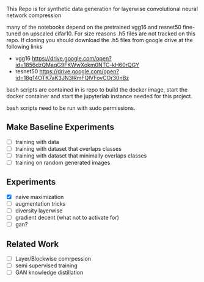 This Repo is for synthetic data generation for layerwise convolutional neural network compression


many of the notebooks depend on the pretrained vgg16 and resnet50 fine-tuned on upscaled cifar10. For size reasons .h5 files are not tracked on this repo. If cloning you should download the .h5 files from google drive at the following links

- vgg16 https://drive.google.com/open?id=1856dzQMaqG9FKWwXokm0NTC-kH60rQGY
- resnet50 https://drive.google.com/open?id=18g14OTK7aK3JN3lRmFQlVFovCOr30nBz

bash scripts are contained in is repo to build the docker image, start the docker container and start the jupyterlab instance needed for this project.

bash scripts need to be run with sudo permissions.



## Make Baseline Experiments

- [ ] training with data
- [ ] training with dataset that overlaps classes
- [ ] training with dataset that minimally overlaps classes
- [ ] training on random generated images

## Experiments

- [x] naive maximization
- [ ] augmentation tricks
- [ ] diversity layerwise
- [ ] gradient decent (what not to activate for)
- [ ] gan?

## Related Work

- [ ] Layer/Blockwise comrpession
- [ ] semi supervised training
- [ ] GAN knowledge distillation
